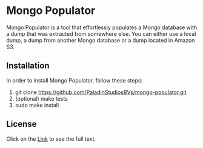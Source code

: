 # Mongo Populator
Mongo Populator is a tool that effortlessly populates a Mongo database with a dump that was extracted from somewhere else.
You can either use a local dump, a dump from another Mongo database or a dump located in Amazon S3.

## Installation
In order to install Mongo Populator, follow these steps:
 1. git clone https://github.com/PaladinStudiosBVs/mongo-populator.git
 2. (optional) make tests
 3. sudo make install
 
## License
Click on the [Link](https://github.com/PaladinStudiosBVs/mongo-populator/blog/master/COPYING) to see the full text.
